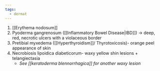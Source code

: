 ```yaml
---
tags:
  - dermat
---
```

1. [[Erythema nodosum]]
2. Pyoderma gangrenosum ([[Inflammatory Bowel Disease|IBD]]) -> deep, red, necrotic ulcers with a violaceous border
3. Pretibial myxedema ([[Hyperthyroidism]]/ Thyrotoxicosis)- orange peel appearance of skin
4. Necrobiosis lipoidica diabeticorum- waxy yellow shin lesions + telangiectasia 
	- *See [[keratoderma blennorrhagica]] for another waxy lesion*